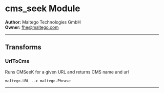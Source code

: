 # cms_seek Module

**Author:** Maltego Technologies GmbH
<br/>
**Owner:** fhe@maltego.com

---

## Transforms 

### UrlToCms

Runs CMSeeK for a given URL and returns CMS name and url

`maltego.URL --> maltego.Phrase`

---

